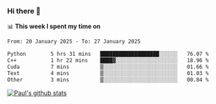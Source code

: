 ### Hi there 👋

📊 **This week I spent my time on**
<!--START_SECTION:waka-->

```txt
From: 20 January 2025 - To: 27 January 2025

Python        5 hrs 31 mins   ███████████████████░░░░░░   76.07 %
C++           1 hr 22 mins    ████▓░░░░░░░░░░░░░░░░░░░░   18.96 %
Cuda          7 mins          ▒░░░░░░░░░░░░░░░░░░░░░░░░   01.66 %
Text          4 mins          ▒░░░░░░░░░░░░░░░░░░░░░░░░   01.03 %
Other         3 mins          ▒░░░░░░░░░░░░░░░░░░░░░░░░   00.84 %
```

<!--END_SECTION:waka-->


[![Paul's github stats](https://github-readme-stats.vercel.app/api?username=mickeyouyou&theme=dracula&show_icons=true)](https://github.com/anuraghazra/github-readme-stats)
